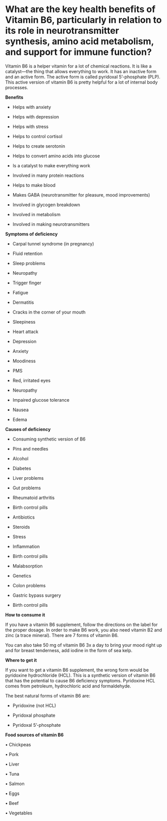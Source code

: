 # What are the key health benefits of Vitamin B6, particularly in relation to its role in neurotransmitter synthesis, amino acid metabolism, and support for immune function?

Vitamin B6 is a helper vitamin for a lot of chemical reactions. It is like a catalyst—the thing that allows everything to work. It has an inactive form and an active form. The active form is called pyridoxal 5’-phosphate (PLP). This active version of vitamin B6 is pretty helpful for a lot of internal body processes.

**Benefits**

- Helps with anxiety

- Helps with depression

- Helps with stress

- Helps to control cortisol

- Helps to create serotonin

- Helps to convert amino acids into glucose

- Is a catalyst to make everything work

- Involved in many protein reactions

- Helps to make blood

- Makes GABA (neurotransmitter for pleasure, mood improvements)

- Involved in glycogen breakdown

- Involved in metabolism

- Involved in making neurotransmitters

**Symptoms of deficiency**

- Carpal tunnel syndrome (in pregnancy)

- Fluid retention

- Sleep problems

- Neuropathy

- Trigger finger

- Fatigue

- Dermatitis

- Cracks in the corner of your mouth

- Sleepiness

- Heart attack

- Depression

- Anxiety

- Moodiness

- PMS

- Red, irritated eyes

- Neuropathy

- Impaired glucose tolerance

- Nausea

- Edema

**Causes of deficiency**

- Consuming synthetic version of B6

- Pins and needles

- Alcohol

- Diabetes

- Liver problems

- Gut problems

- Rheumatoid arthritis

- Birth control pills

- Antibiotics

- Steroids

- Stress

- Inflammation

- Birth control pills

- Malabsorption

- Genetics

- Colon problems

- Gastric bypass surgery

- Birth control pills

**How to consume it**

If you have a vitamin B6 supplement, follow the directions on the label for the proper dosage. In order to make B6 work, you also need vitamin B2 and zinc (a trace mineral). There are 7 forms of vitamin B6.

You can also take 50 mg of vitamin B6 3x a day to bring your mood right up and for breast tenderness, add iodine in the form of sea kelp.

**Where to get it**

If you want to get a vitamin B6 supplement, the wrong form would be pyridoxine hydrochloride (HCL). This is a synthetic version of vitamin B6 that has the potential to cause B6 deficiency symptoms. Pyridoxine HCL comes from petroleum, hydrochloric acid and formaldehyde.

The best natural forms of vitamin B6 are:

- Pyridoxine (not HCL)

- Pyridoxal phosphate

- Pyridoxal 5’-phosphate

**Food sources of vitamin B6**

• Chickpeas

• Pork

• Liver

• Tuna

• Salmon

• Eggs

• Beef

• Vegetables